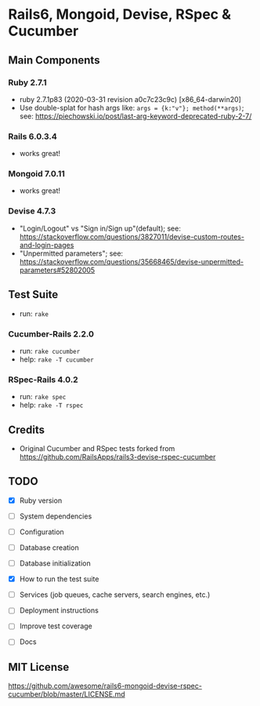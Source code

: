 # Rails6, Mongoid, Devise, RSpec & Cucumber


## Main Components

### Ruby 2.7.1

* ruby 2.7.1p83 (2020-03-31 revision a0c7c23c9c) [x86_64-darwin20]
* Use double-splat for hash args like: `args = {k:"v"}; method(**args)`; see: https://piechowski.io/post/last-arg-keyword-deprecated-ruby-2-7/

### Rails 6.0.3.4

* works great!

### Mongoid 7.0.11

* works great!

### Devise 4.7.3

* "Login/Logout" vs "Sign in/Sign up"(default); see: https://stackoverflow.com/questions/3827011/devise-custom-routes-and-login-pages
* "Unpermitted parameters"; see: https://stackoverflow.com/questions/35668465/devise-unpermitted-parameters#52802005


## Test Suite

* run: `rake`

### Cucumber-Rails 2.2.0

* run:  `rake cucumber`
* help: `rake -T cucumber`

### RSpec-Rails 4.0.2

* run:  `rake spec`
* help: `rake -T rspec`


## Credits

* Original Cucumber and RSpec tests forked from https://github.com/RailsApps/rails3-devise-rspec-cucumber


## TODO

- [x] Ruby version
- [ ] System dependencies
- [ ] Configuration
- [ ] Database creation
- [ ] Database initialization
- [x] How to run the test suite
- [ ] Services (job queues, cache servers, search engines, etc.)
- [ ] Deployment instructions
- [ ] Improve test coverage
- [ ] Docs


## MIT License

https://github.com/awesome/rails6-mongoid-devise-rspec-cucumber/blob/master/LICENSE.md
